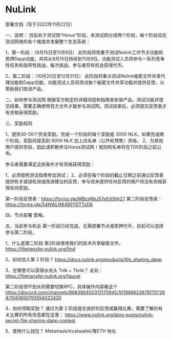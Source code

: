 # NuLink
部署文档（写于2022年11月22日）

一、说明：
目前处于测试网“Horus”阶段，本测试网分成两个阶段，每个阶段旨在测试网络的各个维度并发展整个生态系统：

1、第一阶段：（9月15日至11月9日）
此阶段将侧重于测试Nulink工作节点功能和质押Dapp功能，并将从9月15日持续到11月9日。功能测试人员将参与一系列竞争性任务和指导性挑战。每次挑战，参与者将有机会获得代币。

2、第二阶段：（10月20日至12月31日）
此阶段将重点测试Nulink秘密文件共享代理功能和Dapp功能。功能测试人员将测试每个秘密文件共享功能并提供反馈，以帮助我们改进产品。

二、如何参与测试网
根据官方制定的详细流程和指南来安装产品，测试功能并提交结果。需要正确使用官方文件才能参与测试网。测试结束后，必须提交反馈表才有资格获得奖励。

三、奖励规则

1、提供30-50个赏金奖励。完成一个阶段的每个奖励是 3000 NLK。如果完成两个阶段，奖励将提高到 6000 NLK 加上白名单（公开轮预售）资格。
2、为其他用户提供空投，因此请积极参与Horus测试网！规则和名单将在TGE阶段之前公布。

参与者需要满足这些条件才有资格获得奖励：

1、必须按照测试指南参加测试；
2、必须在每个阶段的截止日期之前通过反馈表提供有关错误检测或改进建议的反馈，参与但未提供任何反馈的用户将没有资格获得任何奖励。

第一阶段反馈表：https://forms.gle/MBzxNbJ57pEd3hh27
第二阶段反馈表：https://forms.gle/54NWLN6485YDTTxD6

四、节点部署
暂略。

五、当前参与机会
第一阶段已经完成，无需部署节点或质押代币，目前可以选择参与第二阶段。

1、什么是第二阶段
第2阶段使用我们的技术共享秘密文件。
https://filetransfer.nulink.org/find

2、如何加入第 2 阶段？
https://docs.nulink.org/products/file_sharing_dapp

3、在哪里可以获得水龙头 Tnlk + Tbnb？
此处：https://filetransfer.nulink.org/faucet

第二阶段领不到水的需要切换RPC，具体操作内容看这个
https://discord.com/channels/868390450313170945/1019966236781707284/1040650793554022430

4、如何领取奖励？
通过为第 2 阶段提交良好的反馈或赢得比赛，需要了解的有关比赛的所有信息都在这里：
https://www.nulink.org/blog-posts/nulink-secret-file-sharing-dapp-contest

5、使用什么钱包？
Metamask/trustwallet/等ETH 地址

